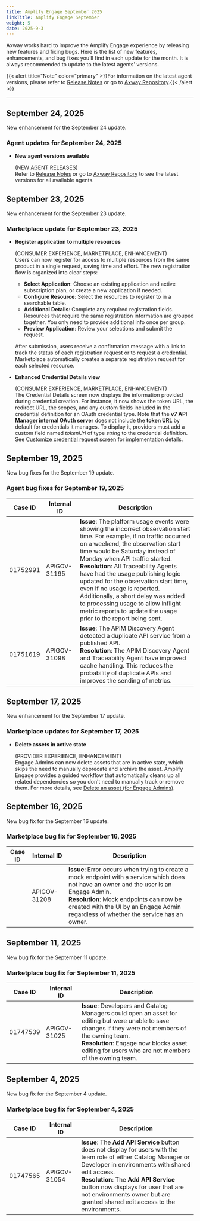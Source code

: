 ```yaml
---
title: Amplify Engage September 2025
linkTitle: Amplify Engage September
weight: 5
date: 2025-9-3
---
```

Axway works hard to improve the Amplify Engage experience by releasing new features and fixing bugs. Here is the list of new features, enhancements, and bug fixes you’ll find in each update for the month. It is always recommended to update to the latest agents' versions.

{{< alert title="Note" color="primary" >}}For information on the latest agent versions, please refer to [Release Notes](/docs/amplify_relnotes) or go to [Axway Repository](https://repository.axway.com/catalog?q=agents).{{< /alert >}}

---

## September 24, 2025

New enhancement for the September 24 update.

### Agent updates for September 24, 2025

* **New agent versions available**

  (NEW AGENT RELEASES)</br>
  Refer to [Release Notes](/docs/amplify_relnotes) or go to [Axway Repository](https://repository.axway.com/catalog?q=agents) to see the latest versions for all available agents.

## September 23, 2025

New enhancement for the September 23 update.

### Marketplace update for September 23, 2025

* **Register application to multiple resources**

  (CONSUMER EXPERIENCE, MARKETPLACE, ENHANCEMENT)</br>
  Users can now register for access to multiple resources from the same product in a single request, saving time and effort. The new registration flow is organized into clear steps:

    * **Select Application**: Choose an existing application and active subscription plan, or create a new application if needed.
    * **Configure Resource**: Select the resources to register to in a searchable table.
    * **Additional Details**: Complete any required registration fields.  Resources that require the same registration information are grouped together. You only need to provide additional info once per group.
    * **Preview Application**: Review your selections and submit the request.

  After submission, users receive a confirmation message with a link to track the status of each registration request or to request a credential. Marketplace automatically creates a separate registration request for each selected resource.

* **Enhanced Credential Details view**

  (CONSUMER EXPERIENCE, MARKETPLACE, ENHANCEMENT)</br>
  The Credential Details screen now displays the information provided during credential creation. For instance, it now shows the token URL, the redirect URL, the scopes, and any custom fields included in the credential definition for an OAuth credential type. Note that the **v7 API Manager internal OAuth server** does not include the **token URL** by default for credentials it manages. To display it, providers must add a custom field named *tokenUrl* of type *string* to the credential definition. See [Customize credential request screen](/docs/integrate_with_central/customize_ard_crd#customize-credential-request-screen) for implementation details.

## September 19, 2025

New bug fixes for the September 19 update.

### Agent bug fixes for September 19, 2025

| Case ID | Internal ID | Description |
|-------------|--------------|---------------------------------------------------|
| 01752991   | APIGOV-31195 | **Issue**: The platform usage events were showing the incorrect observation start time. For example, if no traffic occurred on a weekend, the observation start time would be Saturday instead of Monday when API traffic started. <br/>**Resolution**: All Traceability Agents have had the usage publishing logic updated for the observation start time, even if no usage is reported. Additionally, a short delay was added to processing usage to allow inflight metric reports to update the usage prior to the report being sent. |
| 01751619   | APIGOV-31098 | **Issue**: The APIM Discovery Agent detected a duplicate API service from a published API. <br/>**Resolution**: The APIM Discovery Agent and Traceability Agent have improved cache handling. This reduces the probability of duplicate APIs and improves the sending of metrics. |

## September 17, 2025

New enhancement for the September 17 update.

### Marketplace updates for September 17, 2025

* **Delete assets in active state**

  (PROVIDER EXPERIENCE, ENHANCEMENT)</br>
  Engage Admins can now delete assets that are in active state, which skips the need to manually deprecate and archive the asset. Amplify Engage provides a guided workflow that automatically cleans up all related dependencies so you don’t need to manually track or remove them. For more details, see [Delete an asset (for Engage Admins)](https://docs.axway.com/bundle/amplify-central/page/docs/manage_asset_catalog/asset_management/index.html#delete-an-asset-for-engage-admins).

## September 16, 2025

New bug fix for the September 16 update.

### Marketplace bug fix for September 16, 2025

| Case ID | Internal ID | Description |
|-------------|--------------|---------------------------------------------------|
|         | APIGOV-31208 | **Issue**: Error occurs when trying to create a mock endpoint with a service which does not have an owner and the user is an Engage Admin. <br/>**Resolution**: Mock endpoints can now be created with the UI by an Engage Admin regardless of whether the service has an owner. |

## September 11, 2025

New bug fix for the September 11 update.

### Marketplace bug fix for September 11, 2025

| Case ID | Internal ID | Description |
|-------------|--------------|---------------------------------------------------|
| 01747539 | APIGOV-31025 | **Issue**: Developers and Catalog Managers could open an asset for editing but were unable to save changes if they were not members of the owning team. <br/>**Resolution**: Engage now blocks asset editing for users who are not members of the owning team. |

## September 4, 2025

New bug fix for the September 4 update.

### Marketplace bug fix for September 4, 2025

| Case ID | Internal ID | Description |
|-------------|--------------|---------------------------------------------------|
| 01747565 | APIGOV-31054 | **Issue**: The **Add API Service** button does not display for users with the team role of either Catalog Manager or Developer in environments with shared edit access. <br/>**Resolution**: The **Add API Service** button now displays for user that are not environments owner but are granted shared edit access to the environments. |
